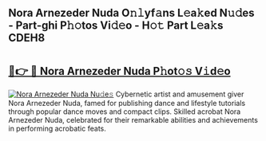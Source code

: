 ## Nora Arnezeder Nuda O𝚗𝚕yf𝚊ns L𝚎a𝚔ed N𝚞𝚍es - Part-ghi P𝚑𝚘tos Vi𝚍𝚎o - H𝚘𝚝 Part L𝚎a𝚔s CDEH8

# <h2><a href="http://kf5lr9a.oniu.top/?m=Nora+Arnezeder+Nuda">🔗👉 🔴 Nora Arnezeder Nuda P𝚑ot𝚘𝚜 V𝚒d𝚎o</a></h2>

[![Nora Arnezeder Nuda Nu𝚍e𝚜](https://i.imgur.com/0qMVB7G.gif)](http://kf5lr9a.oniu.top/?m=Nora+Arnezeder+Nuda)
Cybernetic artist and amusement giver Nora Arnezeder Nuda, famed for publishing dance and lifestyle tutorials through popular dance moves and compact clips. Skilled acrobat Nora Arnezeder Nuda, celebrated for their remarkable abilities and achievements in performing acrobatic feats.  

